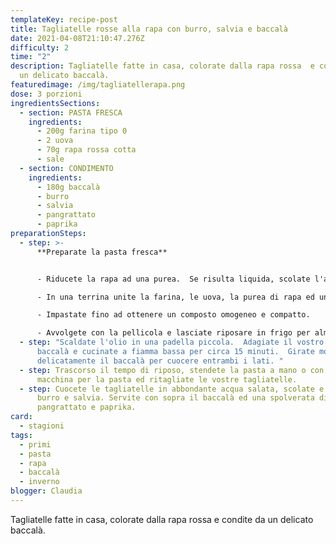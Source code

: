 ```yaml
---
templateKey: recipe-post
title: Tagliatelle rosse alla rapa con burro, salvia e baccalà
date: 2021-04-08T21:10:47.276Z
difficulty: 2
time: "2"
description: Tagliatelle fatte in casa, colorate dalla rapa rossa  e condite da
  un delicato baccalà.
featuredimage: /img/tagliatellerapa.png
dose: 3 porzioni
ingredientsSections:
  - section: PASTA FRESCA
    ingredients:
      - 200g farina tipo 0
      - 2 uova
      - 70g rapa rossa cotta
      - sale
  - section: CONDIMENTO
    ingredients:
      - 180g baccalà
      - burro
      - salvia
      - pangrattato
      - paprika
preparationSteps:
  - step: >-
      **Preparate la pasta fresca**


      - Riducete la rapa ad una purea.  Se risulta liquida, scolate l'acqua in eccesso.

      - In una terrina unite la farina, le uova, la purea di rapa ed un pizzico di sale.

      - Impastate fino ad ottenere un composto omogeneo e compatto.

      - Avvolgete con la pellicola e lasciate riposare in frigo per almeno 30 minuti.
  - step: "Scaldate l'olio in una padella piccola.  Adagiate il vostro pezzo di
      baccalà e cucinate a fiamma bassa per circa 15 minuti.  Girate molto
      delicatamente il baccalà per cuocere entrambi i lati. "
  - step: Trascorso il tempo di riposo, stendete la pasta a mano o con l'apposita
      macchina per la pasta ed ritagliate le vostre tagliatelle.
  - step: Cuocete le tagliatelle in abbondante acqua salata, scolate e condite con
      burro e salvia. Servite con sopra il baccalà ed una spolverata di
      pangrattato e paprika.
card:
  - stagioni
tags:
  - primi
  - pasta
  - rapa
  - baccalà
  - inverno
blogger: Claudia
---
```

Tagliatelle fatte in casa, colorate dalla rapa rossa  e condite da un delicato baccalà.